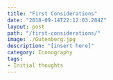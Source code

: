 ```yaml
---
title: "First Considerations"
date: "2018-09-14T22:12:03.284Z"
layout: post
path: "/first-considerations/"
image: ./Gutenberg.jpg
description: "[insert here]"
category: Iconography
tags:
- Initial thoughts
---
```


